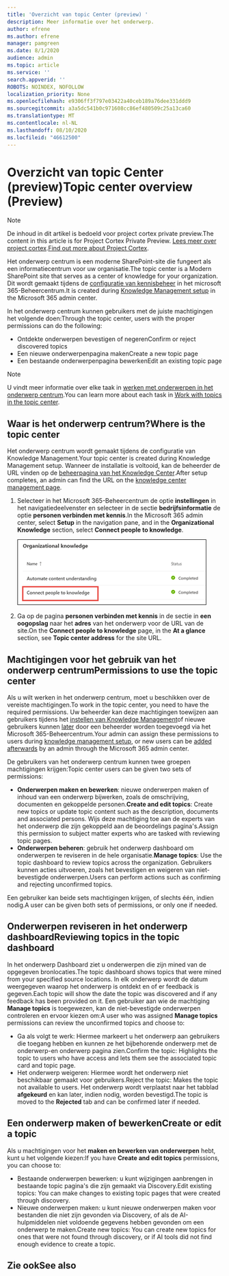 ```yaml
---
title: 'Overzicht van topic Center (preview) '
description: Meer informatie over het onderwerp.
author: efrene
ms.author: efrene
manager: pamgreen
ms.date: 8/1/2020
audience: admin
ms.topic: article
ms.service: ''
search.appverid: ''
ROBOTS: NOINDEX, NOFOLLOW
localization_priority: None
ms.openlocfilehash: e9306ff3f797e03422a40ceb189a76dee331ddd9
ms.sourcegitcommit: a3a5dc541b0c971608cc86ef480509c25a13ca60
ms.translationtype: MT
ms.contentlocale: nl-NL
ms.lasthandoff: 08/10/2020
ms.locfileid: "46612500"
---
```

# <a name="topic-center-overview-preview"></a><span data-ttu-id="92a4a-103">Overzicht van topic Center (preview)</span><span class="sxs-lookup"><span data-stu-id="92a4a-103">Topic center overview (Preview)</span></span>

> [!Note] 
> <span data-ttu-id="92a4a-104">De inhoud in dit artikel is bedoeld voor project cortex private preview.</span><span class="sxs-lookup"><span data-stu-id="92a4a-104">The content in this article is for Project Cortex Private Preview.</span></span> <span data-ttu-id="92a4a-105">[Lees meer over project cortex](https://aka.ms/projectcortex).</span><span class="sxs-lookup"><span data-stu-id="92a4a-105">[Find out more about Project Cortex](https://aka.ms/projectcortex).</span></span>

<span data-ttu-id="92a4a-106">Het onderwerp centrum is een moderne SharePoint-site die fungeert als een informatiecentrum voor uw organisatie.</span><span class="sxs-lookup"><span data-stu-id="92a4a-106">The topic center is a Modern SharePoint site that serves as a center of knowledge for your organization.</span></span> <span data-ttu-id="92a4a-107">Dit wordt gemaakt tijdens de [configuratie van kennisbeheer](set-up-knowledge-network.md) in het microsoft 365-Beheercentrum.</span><span class="sxs-lookup"><span data-stu-id="92a4a-107">It is created during [Knowledge Management setup](set-up-knowledge-network.md) in the Microsoft 365 admin center.</span></span>

<span data-ttu-id="92a4a-108">In het onderwerp centrum kunnen gebruikers met de juiste machtigingen het volgende doen:</span><span class="sxs-lookup"><span data-stu-id="92a4a-108">Through the topic center, users with the proper permissions can do the following:</span></span>

- <span data-ttu-id="92a4a-109">Ontdekte onderwerpen bevestigen of negeren</span><span class="sxs-lookup"><span data-stu-id="92a4a-109">Confirm or reject discovered topics</span></span>
- <span data-ttu-id="92a4a-110">Een nieuwe onderwerpenpagina maken</span><span class="sxs-lookup"><span data-stu-id="92a4a-110">Create a new topic page</span></span>
- <span data-ttu-id="92a4a-111">Een bestaande onderwerpenpagina bewerken</span><span class="sxs-lookup"><span data-stu-id="92a4a-111">Edit an existing topic page</span></span>

> [!Note] 
> <span data-ttu-id="92a4a-112">U vindt meer informatie over elke taak in [werken met onderwerpen in het onderwerp centrum](work-with-topics.md).</span><span class="sxs-lookup"><span data-stu-id="92a4a-112">You can learn more about each task in [Work with topics in the topic center](work-with-topics.md).</span></span>

## <a name="where-is-the-topic-center"></a><span data-ttu-id="92a4a-113">Waar is het onderwerp centrum?</span><span class="sxs-lookup"><span data-stu-id="92a4a-113">Where is the topic center</span></span>

<span data-ttu-id="92a4a-114">Het onderwerp centrum wordt gemaakt tijdens de configuratie van Knowledge Management.</span><span class="sxs-lookup"><span data-stu-id="92a4a-114">Your topic center is created during Knowledge Management setup.</span></span> <span data-ttu-id="92a4a-115">Wanneer de installatie is voltooid, kan de beheerder de URL vinden op de [beheerpagina van het Knowledge Center](manage-knowledge-network.md).</span><span class="sxs-lookup"><span data-stu-id="92a4a-115">After setup completes, an admin can find the URL on the [knowledge center management page](manage-knowledge-network.md).</span></span>

1. <span data-ttu-id="92a4a-116">Selecteer in het Microsoft 365-Beheercentrum de optie **instellingen** in het navigatiedeelvenster en selecteer in de sectie **bedrijfsinformatie** de optie **personen verbinden met kennis**.</span><span class="sxs-lookup"><span data-stu-id="92a4a-116">In the Microsoft 365 admin center, select **Setup** in the navigation pane, and in the **Organizational Knowledge** section, select **Connect people to knowledge**.</span></span>

   ![Mensen verbinden met kennis](../media/content-understanding/manage-connect-people-to-knowledge.png) </br>

2. <span data-ttu-id="92a4a-118">Ga op de pagina **personen verbinden met kennis** in de sectie in **een oogopslag** naar het **adres** van het onderwerp voor de URL van de site.</span><span class="sxs-lookup"><span data-stu-id="92a4a-118">On the **Connect people to knowledge** page, in the **At a glance** section, see **Topic center address** for the site URL.</span></span>

## <a name="permissions-to-use-the-topic-center"></a><span data-ttu-id="92a4a-119">Machtigingen voor het gebruik van het onderwerp centrum</span><span class="sxs-lookup"><span data-stu-id="92a4a-119">Permissions to use the topic center</span></span>

<span data-ttu-id="92a4a-120">Als u wilt werken in het onderwerp centrum, moet u beschikken over de vereiste machtigingen.</span><span class="sxs-lookup"><span data-stu-id="92a4a-120">To work in the topic center, you need to have the required permissions.</span></span> <span data-ttu-id="92a4a-121">Uw beheerder kan deze machtigingen toewijzen aan gebruikers tijdens het [instellen van Knowledge Management](set-up-knowledge-network.md)of nieuwe gebruikers kunnen [later](give-user-permissions-to-the-topic-center.md) door een beheerder worden toegevoegd via het Microsoft 365-Beheercentrum.</span><span class="sxs-lookup"><span data-stu-id="92a4a-121">Your admin can assign these permissions to users during [knowledge management setup](set-up-knowledge-network.md), or new users can be [added afterwards](give-user-permissions-to-the-topic-center.md) by an admin through the Microsoft 365 admin center.</span></span>

<span data-ttu-id="92a4a-122">De gebruikers van het onderwerp centrum kunnen twee groepen machtigingen krijgen:</span><span class="sxs-lookup"><span data-stu-id="92a4a-122">Topic center users can be given two sets of permissions:</span></span>

- <span data-ttu-id="92a4a-123">**Onderwerpen maken en bewerken**: nieuwe onderwerpen maken of inhoud van een onderwerp bijwerken, zoals de omschrijving, documenten en gekoppelde personen.</span><span class="sxs-lookup"><span data-stu-id="92a4a-123">**Create and edit topics**: Create new topics or update topic content such as the description, documents and associated persons.</span></span> <span data-ttu-id="92a4a-124">Wijs deze machtiging toe aan de experts van het onderwerp die zijn gekoppeld aan de beoordelings pagina's.</span><span class="sxs-lookup"><span data-stu-id="92a4a-124">Assign this permission to subject matter experts who are tasked with reviewing topic pages.</span></span>
- <span data-ttu-id="92a4a-125">**Onderwerpen beheren**: gebruik het onderwerp dashboard om onderwerpen te reviseren in de hele organisatie.</span><span class="sxs-lookup"><span data-stu-id="92a4a-125">**Manage topics**: Use the topic dashboard to review topics across the organization.</span></span> <span data-ttu-id="92a4a-126">Gebruikers kunnen acties uitvoeren, zoals het bevestigen en weigeren van niet-bevestigde onderwerpen.</span><span class="sxs-lookup"><span data-stu-id="92a4a-126">Users can perform actions such as confirming and rejecting unconfirmed topics.</span></span>

<span data-ttu-id="92a4a-127">Een gebruiker kan beide sets machtigingen krijgen, of slechts één, indien nodig.</span><span class="sxs-lookup"><span data-stu-id="92a4a-127">A user can be given both sets of permissions, or only one if needed.</span></span> 

## <a name="reviewing-topics-in-the-topic-dashboard"></a><span data-ttu-id="92a4a-128">Onderwerpen reviseren in het onderwerp dashboard</span><span class="sxs-lookup"><span data-stu-id="92a4a-128">Reviewing topics in the topic dashboard</span></span>

<span data-ttu-id="92a4a-129">In het onderwerp Dashboard ziet u onderwerpen die zijn mined van de opgegeven bronlocaties.</span><span class="sxs-lookup"><span data-stu-id="92a4a-129">The topic dashboard shows topics that were mined from your specified source locations.</span></span> <span data-ttu-id="92a4a-130">In elk onderwerp wordt de datum weergegeven waarop het onderwerp is ontdekt en of er feedback is gegeven.</span><span class="sxs-lookup"><span data-stu-id="92a4a-130">Each topic will show the date the topic was discovered and if any feedback has been provided on it.</span></span> <span data-ttu-id="92a4a-131">Een gebruiker aan wie de machtiging **Manage topics** is toegewezen, kan de niet-bevestigde onderwerpen controleren en ervoor kiezen om:</span><span class="sxs-lookup"><span data-stu-id="92a4a-131">A user who was assigned **Manage topics** permissions can review the unconfirmed topics and choose to:</span></span>
- <span data-ttu-id="92a4a-132">Ga als volgt te werk: Hiermee markeert u het onderwerp aan gebruikers die toegang hebben en kunnen ze het bijbehorende onderwerp met de onderwerp-en onderwerp pagina zien.</span><span class="sxs-lookup"><span data-stu-id="92a4a-132">Confirm the topic: Highlights the topic to users who have access and lets them see the associated topic card and topic page.</span></span>
- <span data-ttu-id="92a4a-133">Het onderwerp weigeren: Hiermee wordt het onderwerp niet beschikbaar gemaakt voor gebruikers.</span><span class="sxs-lookup"><span data-stu-id="92a4a-133">Reject the topic: Makes the topic not available to users.</span></span> <span data-ttu-id="92a4a-134">Het onderwerp wordt verplaatst naar het tabblad **afgekeurd** en kan later, indien nodig, worden bevestigd.</span><span class="sxs-lookup"><span data-stu-id="92a4a-134">The topic is moved to the **Rejected** tab and can be confirmed later if needed.</span></span>

## <a name="create-or-edit-a-topic"></a><span data-ttu-id="92a4a-135">Een onderwerp maken of bewerken</span><span class="sxs-lookup"><span data-stu-id="92a4a-135">Create or edit a topic</span></span>

<span data-ttu-id="92a4a-136">Als u machtigingen voor het **maken en bewerken van onderwerpen** hebt, kunt u het volgende kiezen:</span><span class="sxs-lookup"><span data-stu-id="92a4a-136">If you have **Create and edit topics** permissions, you can choose to:</span></span>

- <span data-ttu-id="92a4a-137">Bestaande onderwerpen bewerken: u kunt wijzigingen aanbrengen in bestaande topic pagina's die zijn gemaakt via Discovery.</span><span class="sxs-lookup"><span data-stu-id="92a4a-137">Edit existing topics: You can make changes to existing topic pages that were created through discovery.</span></span>
- <span data-ttu-id="92a4a-138">Nieuwe onderwerpen maken: u kunt nieuwe onderwerpen maken voor bestanden die niet zijn gevonden via Discovery, of als de AI-hulpmiddelen niet voldoende gegevens hebben gevonden om een onderwerp te maken.</span><span class="sxs-lookup"><span data-stu-id="92a4a-138">Create new topics: You can create new topics for ones that were not found through discovery, or if AI tools did not find enough evidence to create a topic.</span></span>






## <a name="see-also"></a><span data-ttu-id="92a4a-139">Zie ook</span><span class="sxs-lookup"><span data-stu-id="92a4a-139">See also</span></span>



  






